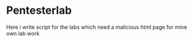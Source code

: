 # Pentesterlab
Here i write script for the labs which need a malicious html page for mine own lab work
